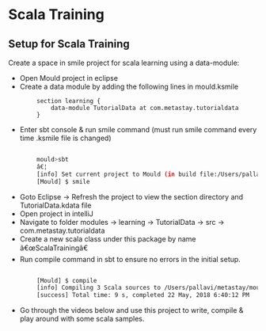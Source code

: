 
# Scala Training


## Setup for Scala Training

Create a space in smile project for scala learning using a data-module:
* Open Mould project in eclipse
* Create a data module by adding the following lines in mould.ksmile

```
		section learning {
			data-module TutorialData at com.metastay.tutorialdata
		}
```

* Enter sbt console & run smile command (must run smile command every time .ksmile file is changed)
	
```bash

		mould>sbt
		â€¦
		[info] Set current project to Mould (in build file:/Users/pallavi/metastay/mould/)
		[Mould] $ smile
```

* Goto Eclipse -> Refresh the project to view the section directory and TutorialData.kdata file
* Open project in intelliJ
* Navigate to folder modules -> learning -> TutorialData -> src -> com.metastay.tutorialdata 
* Create a new scala class under this package by name â€œScalaTrainingâ€
* Run compile command in sbt to ensure no errors in the initial setup.

```bash

		[Mould] $ compile
		[info] Compiling 3 Scala sources to /Users/pallavi/metastay/mould/modules/learning/TutorialData/target/scala-2.11/classes...
		[success] Total time: 9 s, completed 22 May, 2018 6:40:12 PM
```

* Go through the videos below and use this project to write, compile & play around with some scala samples.